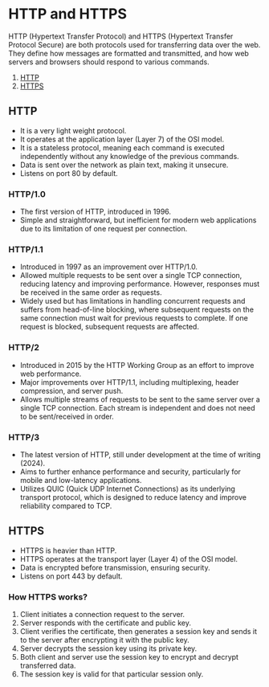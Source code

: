 # HTTP and HTTPS

HTTP (Hypertext Transfer Protocol) and HTTPS (Hypertext Transfer Protocol Secure) are both protocols used for transferring data over the web. They define how messages are formatted and transmitted, and how web servers and browsers should respond to various commands.

1. [HTTP](#http)
2. [HTTPS](#https)

## HTTP

- It is a very light weight protocol.
- It operates at the application layer (Layer 7) of the OSI model.
- It is a stateless protocol, meaning each command is executed independently without any knowledge of the previous commands.
- Data is sent over the network as plain text, making it unsecure.
- Listens on port 80 by default.

### HTTP/1.0

- The first version of HTTP, introduced in 1996.
- Simple and straightforward, but inefficient for modern web applications due to its limitation of one request per connection.

### HTTP/1.1

- Introduced in 1997 as an improvement over HTTP/1.0.
- Allowed multiple requests to be sent over a single TCP connection, reducing latency and improving performance. However, responses must be received in the same order as requests.
- Widely used but has limitations in handling concurrent requests and suffers from head-of-line blocking, where subsequent requests on the same connection must wait for previous requests to complete. If one request is blocked, subsequent requests are affected.

### HTTP/2

- Introduced in 2015 by the HTTP Working Group as an effort to improve web performance.
- Major improvements over HTTP/1.1, including multiplexing, header compression, and server push.
- Allows multiple streams of requests to be sent to the same server over a single TCP connection. Each stream is independent and does not need to be sent/received in order.
  
### HTTP/3

- The latest version of HTTP, still under development at the time of writing (2024).
- Aims to further enhance performance and security, particularly for mobile and low-latency applications.
- Utilizes QUIC (Quick UDP Internet Connections) as its underlying transport protocol, which is designed to reduce latency and improve reliability compared to TCP.

## HTTPS

- HTTPS is heavier than HTTP.
- HTTPS operates at the transport layer (Layer 4) of the OSI model.
- Data is encrypted before transmission, ensuring security.
- Listens on port 443 by default.

### How HTTPS works?

1. Client initiates a connection request to the server.
2. Server responds with the certificate and public key.
3. Client verifies the certificate, then generates a session key and sends it to the server after encrypting it with the public key.
4. Server decrypts the session key using its private key.
5. Both client and server use the session key to encrypt and decrypt transferred data.
6. The session key is valid for that particular session only.
